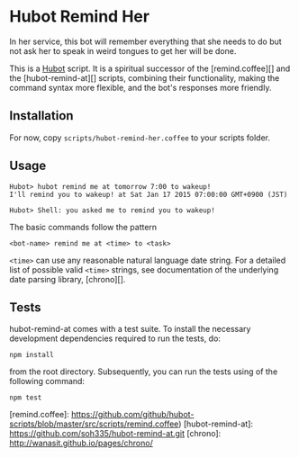 # Hubot Remind Her

In her service, this bot will remember everything that she needs to do
but not ask her to speak in weird tongues to get her will be done.

This is a [Hubot][] script. It is a spiritual successor of the
[remind.coffee][] and the [hubot-remind-at][] scripts, combining their
functionality, making the command syntax more flexible, and the bot's
responses more friendly.

## Installation

For now, copy `scripts/hubot-remind-her.coffee` to your scripts
folder.

## Usage

```
Hubot> hubot remind me at tomorrow 7:00 to wakeup!
I'll remind you to wakeup! at Sat Jan 17 2015 07:00:00 GMT+0900 (JST)
```

```
Hubot> Shell: you asked me to remind you to wakeup!
```

The basic commands follow the pattern

    <bot-name> remind me at <time> to <task>

`<time>` can use any reasonable natural language date string. For a
detailed list of possible valid `<time>` strings, see documentation of
the underlying date parsing library, [chrono][].

## Tests

hubot-remind-at comes with a test suite. To install the necessary
development dependencies required to run the tests, do:

    npm install

from the root directory. Subsequently, you can run the tests using
of the following command:

    npm test

[Hubot]: https://hubot.github.com/
[remind.coffee]: https://github.com/github/hubot-scripts/blob/master/src/scripts/remind.coffee)
[hubot-remind-at]: https://github.com/soh335/hubot-remind-at.git
[chrono]: http://wanasit.github.io/pages/chrono/
